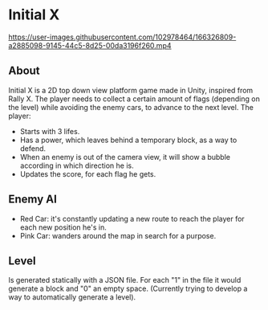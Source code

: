 
# Initial X
https://user-images.githubusercontent.com/102978464/166326809-a2885098-9145-44c5-8d25-00da3196f260.mp4

##  About 
Initial X is a 2D top down view platform game made in Unity, inspired from Rally X. The player needs to collect a certain amount of flags (depending on the level) while avoiding the enemy cars, to advance to the next level. 
The player:
  - Starts with 3 lifes.
  - Has a power, which leaves behind a temporary block, as a way to defend.
  - When an enemy is out of the camera view, it will show a bubble according in which direction he is.
  - Updates the score, for each flag he gets.

## Enemy AI
 - Red Car: it's constantly updating a new route to reach the player for each new position he's in.
 - Pink Car: wanders around the map in search for a purpose.

## Level
Is generated statically with a JSON file. For each "1" in the file it would generate a block and "0" an empty space.
(Currently trying to develop a way to automatically generate a level).
